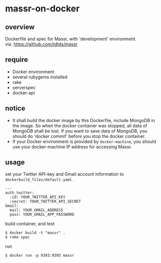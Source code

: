 # massr-on-docker

## overview

Dockerfile and spec for Massr, with 'development' environment.  
via. https://github.com/tdtds/massr

## require

- Docker environment
- several rubygems installed
 - rake
 - serverspec
 - docker-api

## notice

- It shall build the docker image by this Dockerfile, include MongoDB in the image.
  So when the docker container was stopped, all data of MongoDB shall be lost.
  If you want to save data of MongoDB, you should do 'docker commit' before you stop the docker container.
- If your Docker environment is provided by `docker-machine`, you should use your docker-machine IP address for accessing Massr.

## usage

set your Twitter API-key and Gmail account information to `dockerbuild_files/default.yaml` .

```
---
auth_twitter:
  :id: YOUR_TWITTER_API_KEY
  :secret: YOUR_TWITTER_API_SECRET
Gmail:
  mail: YOUR_GMAIL_ADDRESS
  pass: YOUR_GMAIL_APP_PASSWORD
```

build container, and test

```
$ docker build -t "massr" .
$ rake spec
```

run

```
$ docker run -p 9393:9393 massr
```
